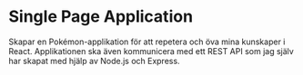 # Single Page Application 

Skapar en Pokémon-applikation för att repetera och öva mina kunskaper i React. Applikationen ska även kommunicera med ett REST API som jag själv har skapat med hjälp av Node.js och Express.